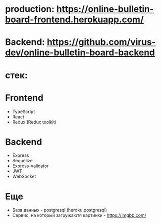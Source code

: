 # production: https://online-bulletin-board-frontend.herokuapp.com/

# Backend: https://github.com/virus-dev/online-bulletin-board-backend

# стек:

# Frontend
- TypeScript
- React
- Redux (Redux toolkit)

# Backend
- Express
- Sequelize
- Express-validator
- JWT
- WebSocket

# Еще
- База данных - postgresql (heroku postgresql)
- Сервис, на который загружаютя картинки - https://imgbb.com/
